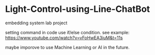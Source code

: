 # Light-Control-using-Line-ChatBot
embedding system lab project


setting command in code use if/else condition.
see example: https://www.youtube.com/watch?v=vFoHwEA3iuM&t=11s

maybe imporove to use Machine Learning or AI in the future.
